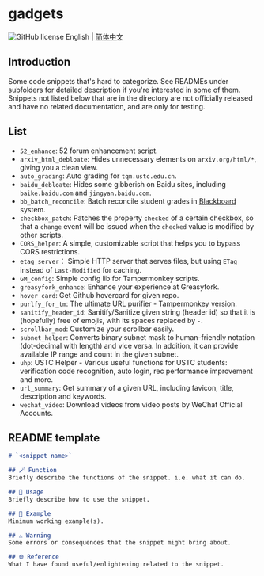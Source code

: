 # gadgets
![GitHub license](https://img.shields.io/github/license/PRO-2684/gadgets?style=flat-square) English | [简体中文](./README_CN.md)

## Introduction
Some code snippets that's hard to categorize. See READMEs under subfolders for detailed description if you're interested in some of them. Snippets not listed below that are in the directory are not officially released and have no related documentation, and are only for testing.

## List
- `52_enhance`: 52 forum enhancement script.
- `arxiv_html_debloate`: Hides unnecessary elements on `arxiv.org/html/*`, giving you a clean view.
- `auto_grading`: Auto grading for `tqm.ustc.edu.cn`.
- `baidu_debloate`: Hides some gibberish on Baidu sites, including `baike.baidu.com` and `jingyan.baidu.com`.
- `bb_batch_reconcile`: Batch reconcile student grades in [Blackboard](https://www.blackboard.com/) system.
- `checkbox_patch`: Patches the property `checked` of a certain checkbox, so that a `change` event will be issued when the `checked` value is modified by other scripts.
- `CORS_helper`: A simple, customizable script that helps you to bypass CORS restrictions.
- `etag_server`： Simple HTTP server that serves files, but using `ETag` instead of `Last-Modified` for caching.
- `GM_config`: Simple config lib for Tampermonkey scripts.
- `greasyfork_enhance`: Enhance your experience at Greasyfork.
- `hover_card`: Get Github hovercard for given repo.
- `purlfy_for_tm`: The ultimate URL purifier - Tampermonkey version.
- `sanitify_header_id`: Sanitify/Sanitize given string (header id) so that it is (hopefully) free of emojis, with its spaces replaced by `-`.
- `scrollbar_mod`: Customize your scrollbar easily.
- `subnet_helper`: Converts binary subnet mask to human-friendly notation (dot-decimal with length) and vice versa. In addition, it can provide available IP range and count in the given subnet.
- `uhp`: USTC Helper - Various useful functions for USTC students: verification code recognition, auto login, rec performance improvement and more.
- `url_summary`: Get summary of a given URL, including favicon, title, description and keywords.
- `wechat_video`: Download videos from video posts by WeChat Official Accounts.

## README template
```markdown
# `<snippet name>`

## 🪄 Function
Briefly describe the functions of the snippet. i.e. what it can do.

## 📖 Usage
Briefly describe how to use the snippet.

## 🍻 Example
Minimum working example(s).

## ⚠️ Warning
Some errors or consequences that the snippet might bring about.

## 🌐 Reference
What I have found useful/enlightening related to the snippet.
```